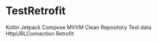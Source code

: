 # TestRetrofit

Kotlin
Jetpack Compose
MVVM Clean
Repository
    Test data
    HttpURLConnection
    Retrofit
